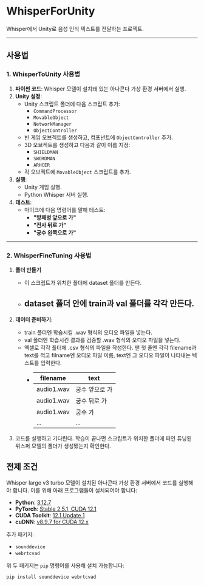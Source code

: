 # WhisperForUnity
Whisper에서 Unity로 음성 인식 텍스트를 전달하는 프로젝트.

---

## 사용법

### 1. WhisperToUnity 사용법

1. **파이썬 코드**: Whisper 모델이 설치돼 있는 아나콘다 가상 환경 서버에서 실행.
2. **Unity 설정**:
   - Unity 스크립트 폴더에 다음 스크립트 추가:
     - `CommandProcessor`
     - `MovableObject`
     - `NetworkManager`
     - `ObjectController`
   - 빈 게임 오브젝트를 생성하고, 컴포넌트에 `ObjectController` 추가.
   - 3D 오브젝트를 생성하고 다음과 같이 이름 지정:
     - `SHIELDMAN`
     - `SWORDMAN`
     - `ARHCER`
   - 각 오브젝트에 `MovableObject` 스크립트를 추가.
3. **실행**:
   - Unity 게임 실행.
   - Python Whisper 서버 실행.
4. **테스트**:
   - 마이크에 다음 명령어를 말해 테스트:
     - **"방패병 앞으로 가"**
     - **"전사 뒤로 가"**
     - **"궁수 왼쪽으로 가"**

---

### 2. WhisperFineTuning 사용법

1. **폴더 만들기**
   - 이 스크립트가 위치한 폴더에 dataset 폴더를 만든다. 
   - dataset 폴더 안에 train과 val 폴더를 각각 만든다.
     - 
2. **데이터 준비하기**:
   - train 폴더엔 학습시킬 .wav 형식의 오디오 파일을 넣는다.
   - val 폴더엔 학습시킨 결과를 검증할 .wav 형식의 오디오 파일을 넣는다.
   - 엑셀로 각각 폴더에 .csv 형식의 파일을 작성한다. 맨 첫 줄엔 각각 filename과 text를 적고 filname엔 오디오 파일 이름, text엔 그 오디오 파일이 나타내는 텍스트를 입력한다.
     - | filename | text |
       |-----------|-----------|
       |audio1.wav|궁수 앞으로 가 |
       |audio1.wav|궁수 뒤로 가   |
       |audio1.wav|궁수  가      |
       | ...      | ...         |
       
3. 코드를 실행하고 기다린다. 학습이 끝나면 스크립트가 위치한 폴더에 파인 튜닝된 위스퍼 모델의 폴더가 생성됐는지 확인한다.

## 전제 조건

Whisper large v3 turbo 모델이 설치된 아나콘다 가상 환경 서버에서 코드를 실행해야 합니다. 이를 위해 아래 프로그램들이 설치되어야 합니다:

- **Python**: [3.12.7](https://www.python.org/downloads/release/python-3127/)
- **PyTorch**: [Stable 2.5.1, CUDA 12.1](https://pytorch.kr/get-started/locally/)
- **CUDA Toolkit**: [12.1 Update 1](https://developer.nvidia.com/cuda-12-1-1-download-archive)
- **cuDNN**: [v8.9.7 for CUDA 12.x](https://developer.nvidia.com/rdp/cudnn-archive)

추가 패키지:
- `sounddevice`
- `webrtcvad`

위 두 패키지는 `pip` 명령어를 사용해 설치 가능합니다:
```bash
pip install sounddevice webrtcvad
